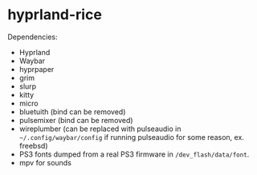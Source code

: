 # hyprland-rice
Dependencies:
- Hyprland
- Waybar
- hyprpaper
- grim
- slurp
- kitty
- micro
- bluetuith (bind can be removed)
- pulsemixer (bind can be removed)
- wireplumber (can be replaced with pulseaudio in `~/.config/waybar/config` if running pulseaudio for some reason, ex. freebsd)
- PS3 fonts dumped from a real PS3 firmware in `/dev_flash/data/font`.
- mpv for sounds
